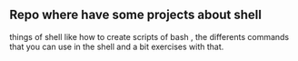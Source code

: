 ## Repo where have some projects about shell
things of shell like how to create scripts of bash , the differents commands that you can use in the shell and a bit exercises with that.
